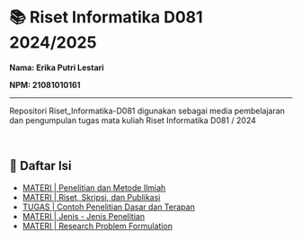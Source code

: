 # 📚 Riset Informatika D081 2024/2025

**Nama: Erika Putri Lestari**

**NPM: 21081010161** <hr>

Repositori Riset_Informatika-D081 digunakan sebagai media pembelajaran dan pengumpulan tugas mata kuliah Riset Informatika D081 / 2024

<br>

## 📑 Daftar Isi

- [MATERI | Penelitian dan Metode Ilmiah](MATERI/Penelitian_dan_Metode_Ilmiah.md)
- [MATERI | Riset, Skripsi, dan Publikasi](MATERI/Riset,_Skripsi,_dan_Publikasi.md)
- [TUGAS | Contoh Penelitian Dasar dan Terapan](TUGAS/Contoh_Penelitian_Dasar_dan_Terapan)
- [MATERI | Jenis - Jenis Penelitian](MATERI/Jenis-Jenis_Penelitian.md)
- [MATERI | Research Problem Formulation](MATERI/Research_Problem_Formulation.md)

